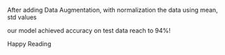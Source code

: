 After adding Data Augmentation, with normalization the data using mean, std values

our model achieved accuracy on test data reach to 94%!

Happy Reading
